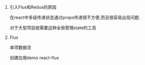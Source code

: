 1. 引入Flux和Redux的原因

    在react中多级传递状态通过props传递很不方便,而且很容易出现问题.

    对于大型项目就需要这种全局管理state的工具


2. Flux

   单项数据流

   创建应用demo   react-flux